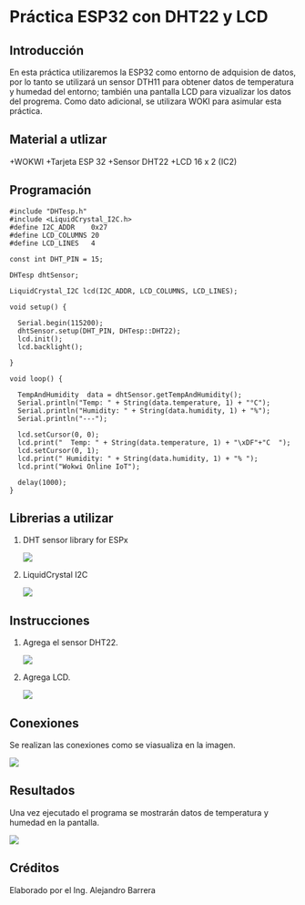 # Práctica ESP32 con DHT22 y LCD
## Introducción 
En esta práctica utilizaremos la ESP32 como entorno de adquision de datos, por lo tanto se utilizará un sensor DTH11 para obtener datos de temperatura y humedad del entorno; también una pantalla LCD para vizualizar los datos del progrema. Como dato adicional, se utilizara WOKI para asimular esta práctica.
## Material a utlizar
+WOKWI
+Tarjeta ESP 32
+Sensor DHT22
+LCD 16 x 2 (IC2)
## Programación
```
#include "DHTesp.h"
#include <LiquidCrystal_I2C.h>
#define I2C_ADDR    0x27
#define LCD_COLUMNS 20
#define LCD_LINES   4

const int DHT_PIN = 15;

DHTesp dhtSensor;

LiquidCrystal_I2C lcd(I2C_ADDR, LCD_COLUMNS, LCD_LINES);

void setup() {

  Serial.begin(115200);
  dhtSensor.setup(DHT_PIN, DHTesp::DHT22);
  lcd.init();
  lcd.backlight();

}

void loop() {

  TempAndHumidity  data = dhtSensor.getTempAndHumidity();
  Serial.println("Temp: " + String(data.temperature, 1) + "°C");
  Serial.println("Humidity: " + String(data.humidity, 1) + "%");
  Serial.println("---");
  
  lcd.setCursor(0, 0);
  lcd.print("  Temp: " + String(data.temperature, 1) + "\xDF"+"C  ");
  lcd.setCursor(0, 1);
  lcd.print(" Humidity: " + String(data.humidity, 1) + "% ");
  lcd.print("Wokwi Online IoT");

  delay(1000);
}
```
## Librerias a utilizar
1. DHT sensor library for ESPx
   
   ![](https://github.com/AlejandroBarreraU/PracticESP32conDHT22yLCD/blob/main/instalar%20librerias.png?raw=true)
2. LiquidCrystal I2C
   
   ![](https://github.com/AlejandroBarreraU/PracticESP32conDHT22yLCD/blob/main/instalar%20librerias%202.png?raw=true)
## Instrucciones 
1. Agrega el sensor DHT22.
   
   ![](https://github.com/AlejandroBarreraU/PracticESP32conDHT22yLCD/blob/main/agregar%20sensor.png?raw=true)
2. Agrega LCD.
   
   ![](https://github.com/AlejandroBarreraU/PracticESP32conDHT22yLCD/blob/main/agrear%20lcd.png?raw=true)
## Conexiones
Se realizan las conexiones como se viasualiza en la imagen.

![](https://github.com/AlejandroBarreraU/PracticESP32conDHT22yLCD/blob/main/conexiones%202.png?raw=true)
## Resultados
Una vez ejecutado el programa se mostrarán datos de temperatura y humedad en la pantalla.

![](https://github.com/AlejandroBarreraU/PracticESP32conDHT22yLCD/blob/main/resultados.png?raw=true)
## Créditos
Elaborado por el Ing. Alejandro Barrera
